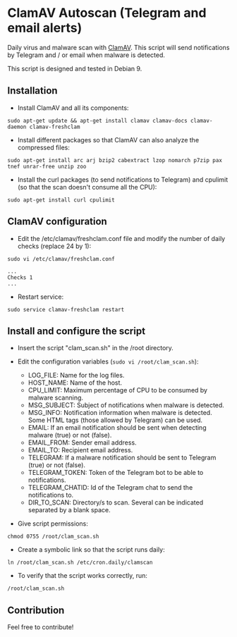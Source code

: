 # ClamAV Autoscan (Telegram and email alerts)

Daily virus and malware scan with [ClamAV](https://www.clamav.net/). This script will send notifications by Telegram and / or email when malware is detected. 

This script is designed and tested in Debian 9.

## Installation

* Install ClamAV and all its components:
```
sudo apt-get update && apt-get install clamav clamav-docs clamav-daemon clamav-freshclam
```
* Install different packages so that ClamAV can also analyze the compressed files:
```
sudo apt-get install arc arj bzip2 cabextract lzop nomarch p7zip pax tnef unrar-free unzip zoo
```
* Install the curl packages (to send notifications to Telegram) and cpulimit (so that the scan doesn't consume all the CPU):
```
sudo apt-get install curl cpulimit
```

## ClamAV configuration
* Edit the /etc/clamav/freshclam.conf file and modify the number of daily checks (replace 24 by 1):
```
sudo vi /etc/clamav/freshclam.conf
```
```
...
Checks 1
...
```
* Restart service:
```
sudo service clamav-freshclam restart
```

## Install and configure the script
* Insert the script "clam_scan.sh" in the /root directory.
* Edit the configuration variables (```sudo vi /root/clam_scan.sh```):
  * LOG_FILE: Name for the log files.
  * HOST_NAME: Name of the host.
  * CPU_LIMIT: Maximum percentage of CPU to be consumed by malware scanning.
  * MSG_SUBJECT: Subject of notifications when malware is detected.
  * MSG_INFO: Notification information when malware is detected. Some HTML tags (those allowed by Telegram) can be used.
  * EMAIL: If an email notification should be sent when detecting malware (true) or not (false).
  * EMAIL_FROM: Sender email address.
  * EMAIL_TO: Recipient email address.
  * TELEGRAM: If a malware notification should be sent to Telegram (true) or not (false).
  * TELEGRAM_TOKEN: Token of the Telegram bot to be able to notifications.
  * TELEGRAM_CHATID: Id of the Telegram chat to send the notifications to.
  * DIR_TO_SCAN: Directory/s to scan. Several can be indicated separated by a blank space.
  
* Give script permissions:
```
chmod 0755 /root/clam_scan.sh
```
* Create a symbolic link so that the script runs daily:
```
ln /root/clam_scan.sh /etc/cron.daily/clamscan
```
* To verify that the script works correctly, run:
```
/root/clam_scan.sh

```


## Contribution
Feel free to contribute!
